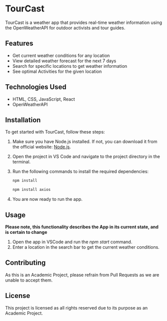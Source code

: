 # TourCast

TourCast is a weather app that provides real-time weather information using the OpenWeatherAPI for outdoor activists and tour guides.

## Features

- Get current weather conditions for any location
- View detailed weather forecast for the next 7 days
- Search for specific locations to get weather information
- See optimal Activities for the given location

## Technologies Used

- HTML, CSS, JavaScript, React
- OpenWeatherAPI

## Installation

To get started with TourCast, follow these steps:

1. Make sure you have Node.js installed. If not, you can download it from the official website: [Node.js](https://nodejs.org/).

2. Open the project in VS Code and navigate to the project directory in the terminal.

3. Run the following commands to install the required dependencies:

    ```bash
    npm install
    ```
    ```bash
    npm install axios
    ```
4. You are now ready to run the app.

## Usage

**Please note, this functionality describes the App in its current state, and is certain to change**

1. Open the app in VSCode and run the _npm start_ command.
2. Enter a location in the search bar to get the current weather conditions.

## Contributing

As this is an Academic Project, please refrain from Pull Requests as we are unable to accept them.

## License

This project is licensed as all rights reserved due to its purpose as an Academic Project.

